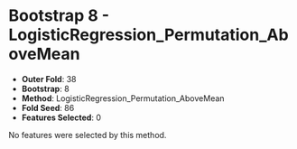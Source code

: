# Bootstrap 8 - LogisticRegression_Permutation_AboveMean

- **Outer Fold**: 38
- **Bootstrap**: 8
- **Method**: LogisticRegression_Permutation_AboveMean
- **Fold Seed**: 86
- **Features Selected**: 0

No features were selected by this method.
